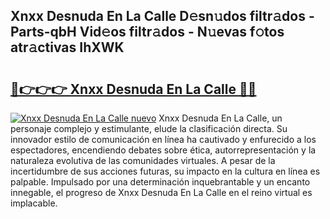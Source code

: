 ## Xnxx Desnuda En La Calle D𝚎sn𝚞dos filtr𝚊dos - Parts-qbH Vid𝚎os filtr𝚊dos - N𝚞evas f𝚘tos atr𝚊ctivas IhXWK

# <h2><a href="http://mb3krla.tromn.icu/?c=Xnxx+Desnuda+En+La+Calle">🔗👉👉👉 Xnxx Desnuda En La Calle 🔗🔗</a></h2>

[![Xnxx Desnuda En La Calle nuevo](https://i.imgur.com/pEAQMta.gif)](http://mb3krla.tromn.icu/?c=Xnxx+Desnuda+En+La+Calle)
Xnxx Desnuda En La Calle, un personaje complejo y estimulante, elude la clasificación directa. Su innovador estilo de comunicación en línea ha cautivado y enfurecido a los espectadores, encendiendo debates sobre ética, autorrepresentación y la naturaleza evolutiva de las comunidades virtuales. A pesar de la incertidumbre de sus acciones futuras, su impacto en la cultura en línea es palpable. Impulsado por una determinación inquebrantable y un encanto innegable, el progreso de Xnxx Desnuda En La Calle en el reino virtual es implacable.
